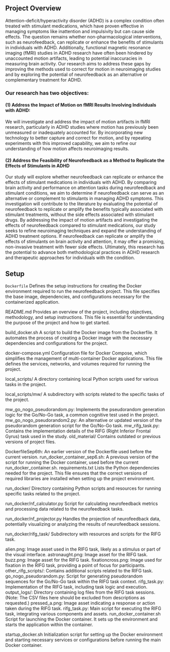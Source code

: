 ## Project Overview
Attention-deficit/hyperactivity disorder (ADHD) is a complex condition often treated with stimulant medications, which have proven effective in managing symptoms like inattention and impulsivity but can cause side effects. The question remains whether non-pharmacological interventions, such as neurofeedback, can replicate or enhance the benefits of stimulants in individuals with ADHD.  Additionally, functional magnetic resonance imaging (fMRI) studies in ADHD research have often been hindered by unaccounted motion artifacts, leading to potential inaccuracies in measuring brain activity. Our research aims to address these gaps by improving the methods used to correct for motion in neuroimaging studies and by exploring the potential of neurofeedback as an alternative or complementary treatment for ADHD.
### Our research has two objectives:
#### (1) Address the Impact of Motion on fMRI Results Involving Individuals with ADHD: 
We will investigate and address the impact of motion artifacts in fMRI research, particularly in ADHD studies where motion has previously been unmeasured or inadequately accounted for. By incorporating new technology to better capture and correct for motion, and by repeating experiments with this improved capability, we aim to refine our understanding of how motion affects neuroimaging results. 

#### (2) Address the Feasibility of Neurofeedback as a Method to Replicate the Effects of Stimulants in ADHD
Our study will explore whether neurofeedback can replicate or enhance the effects of stimulant medications in individuals with ADHD. By comparing brain activity and performance on attention tasks during neurofeedback and stimulant conditions, we aim to determine if neurofeedback can serve as an alternative or complement to stimulants in managing ADHD symptoms. This investigation will contribute to the literature by evaluating the potential of neurofeedback to replicate or amplify the benefits typically associated with stimulant treatments, without the side effects associated with stimulant drugs.
By addressing the impact of motion artifacts and investigating the effects of neurofeedback compared to stimulant medications, our study seeks to refine neuroimaging techniques and expand the understanding of ADHD treatment options. If neurofeedback can replicate or amplify the effects of stimulants on brain activity and attention, it may offer a promising, non-invasive treatment with fewer side effects. Ultimately, this research has the potential to advance both methodological practices in ADHD research and therapeutic approaches for individuals with the condition.

## Setup 
```Dockerfile```
Defines the setup instructions for creating the Docker environment required to run the neurofeedback project. This file specifies the base image, dependencies, and configurations necessary for the containerized application.

README.md
Provides an overview of the project, including objectives, methodology, and setup instructions. This file is essential for understanding the purpose of the project and how to get started.

build_docker.sh
A script to build the Docker image from the Dockerfile. It automates the process of creating a Docker image with the necessary dependencies and configurations for the project.

docker-compose.yml
Configuration file for Docker Compose, which simplifies the management of multi-container Docker applications. This file defines the services, networks, and volumes required for running the project.

local_scripts/
A directory containing local Python scripts used for various tasks in the project.

local_scripts/mw/
A subdirectory with scripts related to the specific tasks of the project.

mw_go_nogo_pseudorandom.py: Implements the pseudorandom generation logic for the Go/No-Go task, a common cognitive test used in the project.
mw_go_nogo_pseudorandom2.py: An alternative or updated version of the pseudorandom generation script for the Go/No-Go task.
mw_rifg_task.py: Contains the implementation details of the RIFG (Right Inferior Frontal Gyrus) task used in the study.
old_material/
Contains outdated or previous versions of project files.

DockerfileSep6th: An earlier version of the Dockerfile used before the current version.
run_docker_container_sep6.sh: A previous version of the script for running the Docker container, used before the current run_docker_container.sh.
requirements.txt
Lists the Python dependencies needed for the project. This file ensures that the correct versions of required libraries are installed when setting up the project environment.

run_docker/
Directory containing Python scripts and resources for running specific tasks related to the project.

run_docker/nf_calculator.py
Script for calculating neurofeedback metrics and processing data related to the neurofeedback tasks.

run_docker/nf_projector.py
Handles the projection of neurofeedback data, potentially visualizing or analyzing the results of neurofeedback sessions.

run_docker/rifg_task/
Subdirectory with resources and scripts for the RIFG task.

alien.png: Image asset used in the RIFG task, likely as a stimulus or part of the visual interface.
astronaught.png: Image asset for the RIFG task.
buzz.png: Image asset for the RIFG task.
fixationcross.png: Image used for fixation in the RIFG task, providing a point of focus for participants.
other_rifg_scripts/: Contains additional scripts related to the RIFG task.
go_nogo_pseudorandom.py: Script for generating pseudorandom sequences for the Go/No-Go task within the RIFG task context.
rifg_task.py: Implementation of the RIFG task, including task logic and execution.
output_logs/: Directory containing log files from the RIFG task sessions. (Note: The CSV files here should be excluded from descriptions as requested.)
pressed_a.png: Image asset indicating a response or action taken during the RIFG task.
rifg_task.py: Main script for executing the RIFG task, integrating various components and assets.
run_docker_container.sh
Script for launching the Docker container. It sets up the environment and starts the application within the container.

startup_docker.sh
Initialization script for setting up the Docker environment and starting necessary services or configurations before running the main Docker container.

